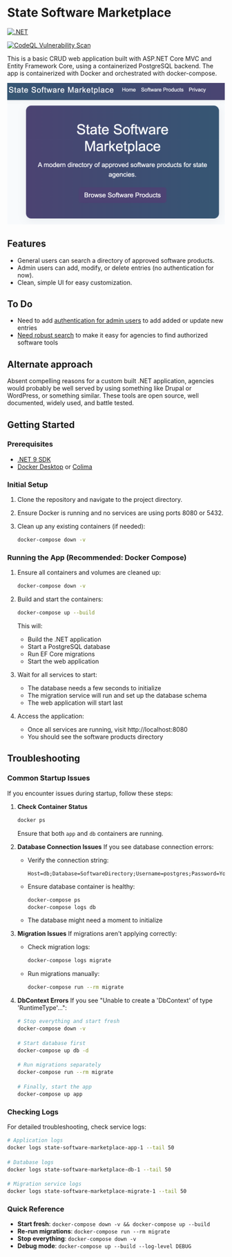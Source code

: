 # State Software Marketplace

[![.NET](https://github.com/mheadd/state-software-marketplace/actions/workflows/dotnet.yml/badge.svg)](https://github.com/mheadd/state-software-marketplace/actions/workflows/dotnet.yml)

[![CodeQL Vulnerability Scan](https://github.com/mheadd/state-software-marketplace/actions/workflows/dotnet-codeql.yml/badge.svg)](https://github.com/mheadd/state-software-marketplace/actions/workflows/dotnet-codeql.yml)

This is a basic CRUD web application built with ASP.NET Core MVC and Entity Framework Core, using a containerized PostgreSQL backend. The app is containerized with Docker and orchestrated with docker-compose.

<kbd>
  <img src="screenshot.png">
</kbd>

## Features
- General users can search a directory of approved software products.
- Admin users can add, modify, or delete entries (no authentication for now).
- Clean, simple UI for easy customization.

## To Do
- Need to add [authentication for admin users](https://github.com/mheadd/state-software-marketplace/issues/5) to add added or update new entries
- [Need robust search](https://github.com/mheadd/state-software-marketplace/issues/6) to make it easy for agencies to find authorized software tools

## Alternate approach

Absent compelling reasons for a custom built .NET application, agencies would probably be well served by using something like Drupal or WordPress, or something similar. These tools are open source, well documented, widely used, and battle tested.

## Getting Started

### Prerequisites
- [.NET 9 SDK](https://dotnet.microsoft.com/download)
- [Docker Desktop](https://www.docker.com/products/docker-desktop/) or [Colima](https://github.com/abiosoft/colima)

### Initial Setup
1. Clone the repository and navigate to the project directory.

2. Ensure Docker is running and no services are using ports 8080 or 5432.

3. Clean up any existing containers (if needed):
   ```bash
   docker-compose down -v
   ```

### Running the App (Recommended: Docker Compose)
1. Ensure all containers and volumes are cleaned up:
   ```bash
   docker-compose down -v
   ```

2. Build and start the containers:
   ```bash
   docker-compose up --build
   ```
   This will:
   - Build the .NET application
   - Start a PostgreSQL database
   - Run EF Core migrations
   - Start the web application

3. Wait for all services to start:
   - The database needs a few seconds to initialize
   - The migration service will run and set up the database schema
   - The web application will start last

4. Access the application:
   - Once all services are running, visit http://localhost:8080
   - You should see the software products directory

## Troubleshooting

### Common Startup Issues

If you encounter issues during startup, follow these steps:

1. **Check Container Status**
   ```bash
   docker ps
   ```
   Ensure that both `app` and `db` containers are running.

2. **Database Connection Issues**
   If you see database connection errors:
   - Verify the connection string:
     ```
     Host=db;Database=SoftwareDirectory;Username=postgres;Password=Your_password123;TrustServerCertificate=True
     ```
   - Ensure database container is healthy:
     ```bash
     docker-compose ps
     docker-compose logs db
     ```
   - The database might need a moment to initialize

3. **Migration Issues**
   If migrations aren't applying correctly:
   - Check migration logs:
     ```bash
     docker-compose logs migrate
     ```
   - Run migrations manually:
     ```bash
     docker-compose run --rm migrate
     ```

4. **DbContext Errors**
   If you see "Unable to create a 'DbContext' of type 'RuntimeType'...":
   ```bash
   # Stop everything and start fresh
   docker-compose down -v
   
   # Start database first
   docker-compose up db -d
   
   # Run migrations separately
   docker-compose run --rm migrate
   
   # Finally, start the app
   docker-compose up app
   ```

### Checking Logs
For detailed troubleshooting, check service logs:
```bash
# Application logs
docker logs state-software-marketplace-app-1 --tail 50

# Database logs
docker logs state-software-marketplace-db-1 --tail 50

# Migration service logs
docker logs state-software-marketplace-migrate-1 --tail 50
```

### Quick Reference
- **Start fresh**: `docker-compose down -v && docker-compose up --build`
- **Re-run migrations**: `docker-compose run --rm migrate`
- **Stop everything**: `docker-compose down -v`
- **Debug mode**: `docker-compose up --build --log-level DEBUG`
